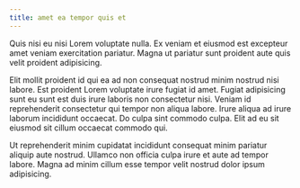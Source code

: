 ```yaml
---
title: amet ea tempor quis et
---
```


Quis nisi eu nisi Lorem voluptate nulla. Ex veniam et eiusmod est excepteur amet veniam exercitation pariatur. Magna ut pariatur sunt proident aute quis velit proident adipisicing.

Elit mollit proident id qui ea ad non consequat nostrud minim nostrud nisi labore. Est proident Lorem voluptate irure fugiat id amet. Fugiat adipisicing sunt eu sunt est duis irure laboris non consectetur nisi. Veniam id reprehenderit consectetur qui tempor non aliqua labore. Irure aliqua ad irure laborum incididunt occaecat. Do culpa sint commodo culpa. Elit ad eu sit eiusmod sit cillum occaecat commodo qui.

Ut reprehenderit minim cupidatat incididunt consequat minim pariatur aliquip aute nostrud. Ullamco non officia culpa irure et aute ad tempor labore. Magna ad minim cillum esse tempor velit nostrud dolor ipsum adipisicing.